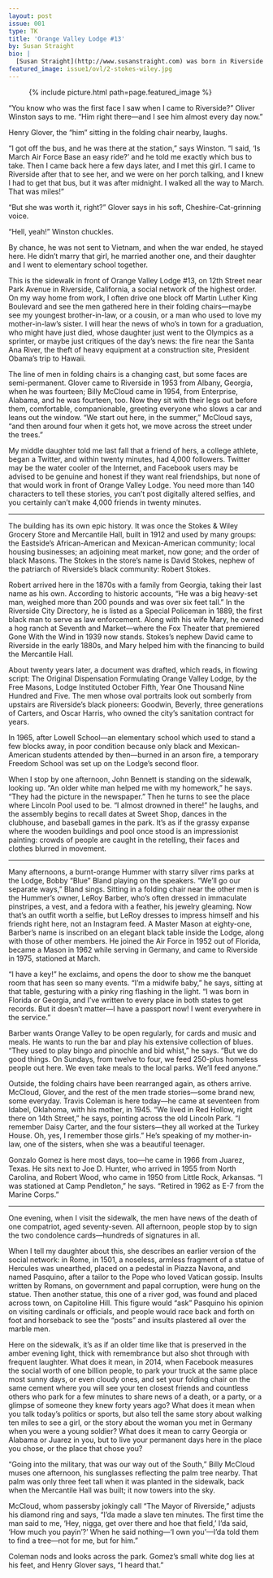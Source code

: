 ```yaml
---
layout: post
issue: 001
type: TK
title: 'Orange Valley Lodge #13'
by: Susan Straight
bio: |
  [Susan Straight](http://www.susanstraight.com) was born in Riverside and still lives there with her family. (She can actually see the hospital from her kitchen window, which her daughters find kind of pathetic; most days, she walks the dog past the classroom where she wrote her first short story at 16, at Riverside City College, which they find even more sad.) She has published [seven novels and one middle-grade reader](http://www.susanstraight.com/books/). <cite>Highwire Moon</cite> was a finalist for the National Book Award in 2001; <cite>A Million Nightingales</cite> was a finalist for the <cite>Los Angeles Times</cite> Book Prize in 2006. Her short stories have appeared in <cite>Zoetrope</cite>, <cite>The Ontario Review</cite>, <cite>The Oxford American</cite>, <cite>The Sun</cite>, <cite>Black Clock</cite>, and other magazines. 
featured_image: issue1/ovl/2-stokes-wiley.jpg
---
```


<figure class="right">
{% include picture.html path=page.featured_image %}
</figure>

“You know who was the first face I saw when I came to Riverside?” Oliver Winston says to me. “Him right there—and I see him almost every day now.” 

Henry Glover, the “him” sitting in the folding chair nearby, laughs. 

“I got off the bus, and he was there at the station,” says Winston. “I said, ‘Is March Air Force Base an easy ride?’ and he told me exactly which bus to take. Then I came back here a few days later, and I met this girl. I came to Riverside after that to see her, and we were on her porch talking, and I knew I had to get that bus, but it was after midnight. I walked all the way to March. That was miles!”

“But she was worth it, right?” Glover says in his soft, Cheshire-Cat-grinning voice. 

“Hell, yeah!” Winston chuckles.

By chance, he was not sent to Vietnam, and when the war ended, he stayed here. He didn’t marry that girl, he married another one, and their daughter and I went to elementary school together.

This is the sidewalk in front of Orange Valley Lodge #13, on 12th Street near Park Avenue in Riverside, California, a social network of the highest order. On my way home from work, I often drive one block off Martin Luther King Boulevard and see the men gathered here in their folding chairs—maybe see my youngest brother-in-law, or a cousin, or a man who used to love my mother-in-law’s sister. I will hear the news of who’s in town for a graduation, who might have just died, whose daughter just went to the Olympics as a sprinter, or maybe just critiques of the day’s news: the fire near the Santa Ana River, the theft of heavy equipment at a construction site, President Obama’s trip to Hawaii.

The line of men in folding chairs is a changing cast, but some faces are semi-permanent. Glover came to Riverside in 1953 from Albany, Georgia, when he was fourteen; Billy McCloud came in 1954, from Enterprise, Alabama, and he was fourteen, too. Now they sit with their legs out before them, comfortable, companionable, greeting everyone who slows a car and leans out the window. “We start out here, in the summer,” McCloud says, “and then around four when it gets hot, we move across the street under the trees.”

My middle daughter told me last fall that a friend of hers, a college athlete, began a Twitter, and within twenty minutes, had 4,000 followers. Twitter may be the water cooler of the Internet, and Facebook users may be advised to be genuine and honest if they want real friendships, but none of that would work in front of Orange Valley Lodge. You need more than 140 characters to tell these stories, you can’t post digitally altered selfies, and you certainly can’t make 4,000 friends in twenty minutes.

***

The building has its own epic history. It was once the Stokes & Wiley Grocery Store and Mercantile Hall, built in 1912 and used by many groups: the Eastside’s African-American and Mexican-American community; local housing businesses; an adjoining meat market, now gone; and the order of black Masons. The Stokes in the store’s name is David Stokes, nephew of the patriarch of Riverside’s black community: Robert Stokes. 

Robert arrived here in the 1870s with a family from Georgia, taking their last name as his own. According to historic accounts, “He was a big heavy-set man, weighed more than 200 pounds and was over six feet tall.” In the Riverside City Directory, he is listed as a Special Policeman in 1889, the first black man to serve as law enforcement. Along with his wife Mary, he owned a hog ranch at Seventh and Market—where the Fox Theater that premiered Gone With the Wind in 1939 now stands. Stokes’s nephew David came to Riverside in the early 1880s, and Mary helped him with the financing to build the Mercantile Hall.

About twenty years later, a document was drafted, which reads, in flowing script: The Original Dispensation Formulating Orange Valley Lodge, by the Free Masons, Lodge Instituted October Fifth, Year One Thousand Nine Hundred and Five. The men whose oval portraits look out somberly from upstairs are Riverside’s black pioneers: Goodwin, Beverly, three generations of Carters, and Oscar Harris, who owned the city’s sanitation contract for years.

In 1965, after Lowell School—an elementary school which used to stand a few blocks away, in poor condition because only black and Mexican-American students attended by then—burned in an arson fire, a temporary Freedom School was set up on the Lodge’s second floor.

When I stop by one afternoon, John Bennett is standing on the sidewalk, looking up. “An older white man helped me with my homework,” he says. “They had the picture in the newspaper.” Then he turns to see the place where Lincoln Pool used to be. “I almost drowned in there!” he laughs, and the assembly begins to recall dates at Sweet Shop, dances in the clubhouse, and baseball games in the park. It’s as if the grassy expanse where the wooden buildings and pool once stood is an impressionist painting: crowds of people are caught in the retelling, their faces and clothes blurred in movement.

***

Many afternoons, a burnt-orange Hummer with starry silver rims parks at the Lodge, Bobby “Blue” Bland playing on the speakers. “We’ll go our separate ways,” Bland sings. Sitting in a folding chair near the other men is the Hummer’s owner, LeRoy Barber, who’s often dressed in immaculate pinstripes, a vest, and a fedora with a feather, his jewelry gleaming. Now that’s an outfit worth a selfie, but LeRoy dresses to impress himself and his friends right here, not an Instagram feed. A Master Mason at eighty-one, Barber’s name is inscribed on an elegant black table inside the Lodge, along with those of other members. He joined the Air Force in 1952 out of Florida, became a Mason in 1962 while serving in Germany, and came to Riverside in 1975, stationed at March.

“I have a key!” he exclaims, and opens the door to show me the banquet room that has seen so many events. “I’m a midwife baby,” he says, sitting at that table, gesturing with a pinky ring flashing in the light. “I was born in Florida or Georgia, and I’ve written to every place in both states to get records. But it doesn’t matter—I have a passport now! I went everywhere in the service.”

Barber wants Orange Valley to be open regularly, for cards and music and meals. He wants to run the bar and play his extensive collection of blues. “They used to play bingo and pinochle and bid whist,” he says. “But we do good things. On Sundays, from twelve to four, we feed 250-plus homeless people out here. We even take meals to the local parks. We’ll feed anyone.”

Outside, the folding chairs have been rearranged again, as others arrive. McCloud, Glover, and the rest of the men trade stories—some brand new, some everyday. Travis Coleman is here today—he came at seventeen from Idabel, Oklahoma, with his mother, in 1945. “We lived in Red Hollow, right there on 14th Street,” he says, pointing across the old Lincoln Park. “I remember Daisy Carter, and the four sisters—they all worked at the Turkey House. Oh, yes, I remember those girls.” He’s speaking of my mother-in-law, one of the sisters, when she was a beautiful teenager.

Gonzalo Gomez is here most days, too—he came in 1966 from Juarez, Texas. He sits next to Joe D. Hunter, who arrived in 1955 from North Carolina, and Robert Wood, who came in 1950 from Little Rock, Arkansas. “I was stationed at Camp Pendleton,” he says. “Retired in 1962 as E-7 from the Marine Corps.”

***

One evening, when I visit the sidewalk, the men have news of the death of one compatriot, aged seventy-seven. All afternoon, people stop by to sign the two condolence cards—hundreds of signatures in all.

When I tell my daughter about this, she describes an earlier version of the social network: in Rome, in 1501, a noseless, armless fragment of a statue of Hercules was unearthed, placed on a pedestal in Piazza Navona, and named Pasquino, after a tailor to the Pope who loved Vatican gossip. Insults written by Romans, on government and papal corruption, were hung on the statue. Then another statue, this one of a river god, was found and placed across town, on Capitoline Hill. This figure would “ask” Pasquino his opinion on visiting cardinals or officials, and people would race back and forth on foot and horseback to see the “posts” and insults plastered all over the marble men.

Here on the sidewalk, it’s as if an older time like that is preserved in the amber evening light, thick with remembrance but also shot through with frequent laughter. What does it mean, in 2014, when Facebook measures the social worth of one billion people, to park your truck at the same place most sunny days, or even cloudy ones, and set your folding chair on the same cement where you will see your ten closest friends and countless others who park for a few minutes to share news of a death, or a party, or a glimpse of someone they knew forty years ago? What does it mean when you talk today’s politics or sports, but also tell the same story about walking ten miles to see a girl, or the story about the woman you met in Germany when you were a young soldier? What does it mean to carry Georgia or Alabama or Juarez in you, but to live your permanent days here in the place you chose, or the place that chose you?

“Going into the military, that was our way out of the South,” Billy McCloud muses one afternoon, his sunglasses reflecting the palm tree nearby. That palm was only three feet tall when it was planted in the sidewalk, back when the Mercantile Hall was built; it now towers into the sky.

McCloud, whom passersby jokingly call “The Mayor of Riverside,” adjusts his diamond ring and says, “I’da made a slave ten minutes. The first time the man said to me, ‘Hey, nigga, get over there and hoe that field,’ I’da said, ‘How much you payin’?’ When he said nothing—‘I own you’—I’da told them to find a tree—not for me, but for him.”

Coleman nods and looks across the park. Gomez’s small white dog lies at his feet, and Henry Glover says, “I heard that.”